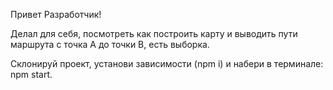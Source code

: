 Привет Разработчик! 

Делал для себя, посмотреть как построить карту и выводить пути маршрута с точка А до точки B, есть выборка. 

Склонируй проект, установи зависимости (npm i) и набери в терминале: npm start. 
